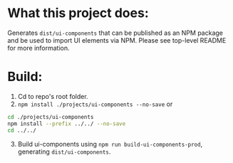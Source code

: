 # What this project does: 
Generates `dist/ui-components` that can be published as an NPM package and be used to import UI elements via NPM. Please see top-level README for more information.

# Build: 
1. Cd to repo's root folder.
2. `npm install ./projects/ui-components --no-save` or 
```sh
cd ./projects/ui-components
npm install --prefix ../../ --no-save
cd ../../
```
3. Build ui-components using `npm run build-ui-components-prod`, generating `dist/ui-components`.

